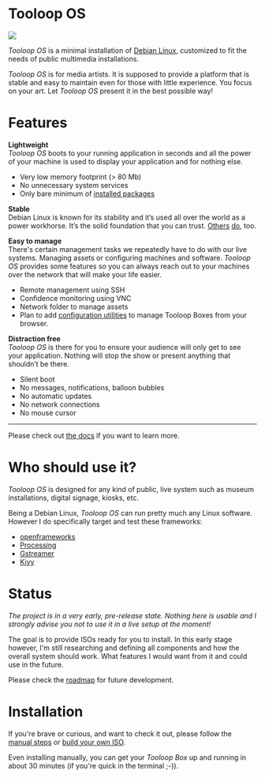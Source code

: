# Tooloop OS

![](https://github.com/vollstock/Tooloop-OS/wiki/images/tooloop-header.jpg)

*Tooloop OS* is a minimal installation of [Debian Linux](https://www.debian.org/), customized to fit the needs of public multimedia installations.

*Tooloop OS* is for media artists. It is supposed to provide a platform that is stable and easy to maintain even for those with little experience. You focus on your art. Let *Tooloop OS* present it in the best possible way!


# Features

**Lightweight**  
*Tooloop OS* boots to your running application in seconds and all the power of your machine is used to display your application and for nothing else.  

- Very low memory footprint (> 80 Mb)
- No unnecessary system services
- Only bare minimum of [installed packages](https://github.com/vollstock/Tooloop-OS/wiki/overview)


**Stable**  
Debian Linux is known for its stability and it’s used all over the world as a power workhorse. It’s the solid foundation that you can trust. [Others](http://store.steampowered.com/steamos/) [do](http://www.ubuntu.com), too.


**Easy to manage**  
There's certain management tasks we repeatedly have to do with our live systems. Managing assets or configuring machines and software. *Tooloop OS* provides some features so you can always reach out to your machines over the network that will make your life easier.

- Remote management using SSH
- Confidence monitoring using VNC
- Network folder to manage assets
- Plan to add [configuration utilities](https://github.com/vollstock/Tooloop-OS/wiki/configuration-utilities) to manage Tooloop Boxes from your browser.

**Distraction free**  
*Tooloop OS* is there for you to ensure your audience will only get to see your application. Nothing will stop the show or present anything that shouldn’t be there.

- Silent boot
- No messages, notifications, balloon bubbles
- No automatic updates
- No network connections
- No mouse cursor

-----------------------------------------------------

Please check out [the docs](https://github.com/vollstock/Tooloop-OS/wiki) if you want to learn more.



# Who should use it?

*Tooloop OS* is designed for any kind of public, live system such as museum installations, digital signage, kiosks, etc.

Being a Debian Linux, *Tooloop OS* can run pretty much any Linux software. However I do specifically target and test these frameworks:

- [openframeworks](http://openframeworks.cc/)
- [Processing](https://processing.org)
- [Gstreamer](https://gstreamer.freedesktop.org/)
- [Kivy](https://kivy.org/)


# Status

*The project is in a very early, pre-release state. Nothing here is usable and I strongly advise you not to use it in a live setup at the moment!*

The goal is to provide ISOs ready for you to install. In this early stage however, I'm still researching and defining all components and how the overall system should work. What features I would want from it and could use in the future.

Please check the [roadmap](https://github.com/vollstock/Tooloop-OS/wiki/roadmap) for future development.


# Installation

If you're brave or curious, and want to check it out, please follow the [manual steps](https://github.com/vollstock/Tooloop-OS/wiki/Manual-installation) or [build your own ISO](https://github.com/vollstock/Tooloop-OS/wiki/Buildding-an-ISO).

Even installing manually, you can get your *Tooloop Box* up and running in about 30 minutes (if you're quick in the terminal ;-)).
